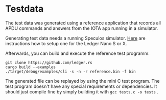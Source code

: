 # Testdata

The test data was generated using a reference application that records all APDU commands
and answers from the IOTA app running in a simulator.

Generating test data needs a running Speculos simulator. [Here](https://github.com/iotaledger/ledger-iota-app/docker) are
instructions how to setup one for the Ledger Nano S or X.

Afterwards, you can build and execute the reference test programm:

```
git clone https://github.com/ledger.rs
cargo build --examples
./target/debug/examples/cli -s -n -r reference.bin -f bin
```

The generated file can be replayed by using the mini C test program. The test program doesn't have any special requirements or dependencies. It should just compile fine by simply building it with `gcc tests.c -o tests` .




